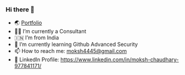 ### Hi there 👋

<!--
**mokshchaudhary/mokshchaudhary** is a ✨ _special_ ✨ repository because its `README.md` (this file) appears on your GitHub profile.
-->

- 🌏️ [Portfolio](https://mokshchaudhary.github.io/)
- 👨‍🎓️ I’m currently a Consultant
- 🇮🇳️  I’m from India
- 🌱 I’m currently learning Github Advanced Security
- 📫 How to reach me: moksh4445@gmail.com
- 💼️ LinkedIn Profile: https://www.linkedin.com/in/moksh-chaudhary-977841171/
